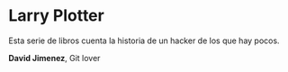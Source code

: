 # Larry Plotter
Esta serie de libros cuenta la historia de un hacker de los que hay pocos.

**David Jimenez**, Git lover
